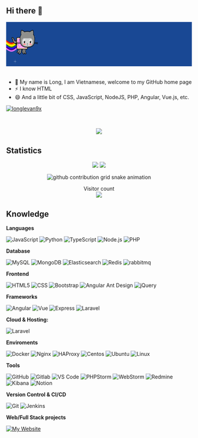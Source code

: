 ## Hi there 👋
<div align="center">
    <img src="https://raw.githubusercontent.com/Niefee/niefee/master/assets/fly.webp" height="120px" />
</div>

<br/>

- 🌱 My name is Long, I am Vietnamese, welcome to my GitHub home page
- ⚡ I know HTML
- 😄 And a little bit of CSS, JavaScript, NodeJS, PHP, Angular, Vue.js, etc.

<p>
	<a href="https://github.com/longlevan9x">
		<img src="https://img.shields.io/github/followers/longlevan9x?label=Followers" alt="longlevan9x" />
	</a>
</p>
<br/>
<p align="center">
	<a href="https://github.com/longlevan9x">
		    <img src="https://readme-typing-svg.herokuapp.com?center=true&width=435&height=45&lines=Hello!+I'm+Long;%E3%81%93%E3%82%93%E3%81%AB%E3%81%A1%E3%81%AF!+%E3%83%AD%E3%83%B3%E3%81%A7%E3%81%99%E3%80%82;Xin+ch%C3%A0o!+T%C3%B4i+l%C3%A0+Long"/>
	</a>
</p>


## Statistics 

<p align="center">
    <img style="height:10rem" src="https://github-readme-stats.vercel.app/api?username=longlevan9x&show_icons=true&count_private=true&include_all_commits=false&theme=material-palenight" />
    <img style="height:10rem;" src="https://github-readme-streak-stats.herokuapp.com/?user=longlevan9x&theme=material-palenight&show_icons=true&border=e4e2e2" />
</p>

<div align="center">
    <picture align="center">
      <source media="(prefers-color-scheme: dark)" srcset="https://raw.githubusercontent.com/longlevan9x/longlevan9x/output/github-contribution-grid-snake.svg">
      <source media="(prefers-color-scheme: light)" srcset="https://raw.githubusercontent.com/longlevan9x/longlevan9x/output/github-contribution-grid-snake.svg">
      <img alt="github contribution grid snake animation" src="https://raw.githubusercontent.com/longlevan9x/longlevan9x/output/github-contribution-grid-snake.svg">
    </picture>
</div>


<p align="center"> 
  <div align="center">Visitor count</div>
  <div align="center">
    <img src="https://profile-counter.glitch.me/longlevan9x/count.svg"/>
  </div> 
</p>

## Knowledge 
**Languages**

![JavaScript](https://img.shields.io/badge/JavaScript%20-%23F7DF1E.svg?logo=javascript&logoColor=black)
![Python](https://img.shields.io/badge/Python%20-%2314354C.svg?logo=python&logoColor=yellow)
![TypeScript](https://img.shields.io/badge/-TypeScript-007ACC?style=flat&logo=typescript&logoColor=white)
![Node.js](https://img.shields.io/badge/-Node.js-000000?style=flat&logo=node.js&logoColor=339933)
![PHP](https://img.shields.io/badge/PHP%20-%23777BB4?&style=flat&logo=php&logoColor=white)

**Database**

![MySQL](https://img.shields.io/badge/-MySQL-000000?style=flat&logo=MySQL)
![MongoDB](https://img.shields.io/badge/-MongoDB-000000?style=flat&logo=MongoDB)
![Elasticsearch](https://img.shields.io/badge/-ElasticSearch-005571?style=flat&logo=ElasticSearch)
![Redis](https://img.shields.io/badge/-Redis-DC382D?style=flat&logo=Redis&logoColor=white)
![rabbitmq](https://img.shields.io/badge/-rabbitmq-FF6600?style=flat&logo=rabbitmq&logoColor=white)

**Frontend**

![HTML5](https://img.shields.io/badge/-HTML5-000000?style=flat&logo=HTML5)
![CSS](https://img.shields.io/badge/-CSS-000000?style=flat&logo=CSS3)
![Bootstrap](https://img.shields.io/badge/Bootstrap%20-%23150458.svg?logo=Bootstrap&logoColor=white)
![Angular Ant Design](https://img.shields.io/badge/-Angular_Ant_Design-000000?style=flat&logo=Ant-Design)
![jQuery](https://img.shields.io/badge/-jQuery-000000?style=flat&logo=jQuery&logoColor=0769AD)

**Frameworks**

![Angular](https://img.shields.io/badge/Angular%20-%23D00000.svg?logo=Angular&logoColor=white)
![Vue](https://img.shields.io/badge/Vue.js-35495E?style=flat&logo=vuedotjs&logoColor=4FC08D)
![Express](https://img.shields.io/badge/Express.js-000000?style=flat&logo=express&logoColor=white)
![Laravel](https://img.shields.io/badge/Laravel-FF2D20?style=flat&logo=laravel&logoColor=white)

**Cloud & Hosting:**

![Laravel](https://img.shields.io/badge/Amazon_AWS-232F3E?style=flat&logo=amazon-aws&logoColor=white)

**Enviroments**

![Docker](https://img.shields.io/badge/-Docker-000000?style=flat&logo=Docker&logoColor=F05032)
![Nginx](https://img.shields.io/badge/-Nginx-000000?style=flat&logo=Nginx&logoColor=F05032)
![HAProxy](https://img.shields.io/badge/-HAProxy-000000?style=flat&logo=HAProxy&logoColor=F05032)
![Centos](https://img.shields.io/badge/-Centos-000000?style=flat&logo=Centos&logoColor=F05032)
![Ubuntu](https://img.shields.io/badge/-Ubuntu-000000?style=flat&logo=Ubuntu&logoColor=F05032)
![Linux](https://img.shields.io/badge/-Linux-000000?style=flat&logo=linux&logoColor=FCC624)

**Tools**

![GitHub](https://img.shields.io/badge/-GitHub-000000?style=flat&logo=github&logoColor=FFFFFF)
![Gitlab](https://img.shields.io/badge/-Gitlab-f36925?style=flat&logo=Gitlab&logoColor=FFFFFF)
![VS Code](https://img.shields.io/badge/VS_Code-0078d7?style=flat&logo=visual-studio-code&logoColor=white)
![PHPStorm](https://img.shields.io/badge/PHPStorm-914dec?style=flat&logo=phpstorm&logoColor=white)
![WebStorm](https://img.shields.io/badge/WebStorm-01cdd6?style=flat&logo=WebStorm&logoColor=white)
![Redmine](https://img.shields.io/badge/Redmine-red?style=flat&logo=Redmine&logoColor=white)
![Kibana](https://img.shields.io/badge/Kibana-e9478b?style=flat&logo=Kibana&logoColor=white)
![Notion](https://img.shields.io/badge/Notion-000?style=flat&logo=Notion&logoColor=white)

**Version Control & CI/CD**

![Git](https://img.shields.io/badge/-Git-000000?style=flat&logo=git&logoColor=F05032)
![Jenkins](https://img.shields.io/badge/-Jenkins-c63935?style=flat&logo=jenkins&logoColor=white)


**Web/Full Stack projects**

[![My Website](https://img.shields.io/badge/-🧬&nbsp;&nbsp;My&nbsp;Website-000000?style=flat)](https://github.com/longlevan9x)
